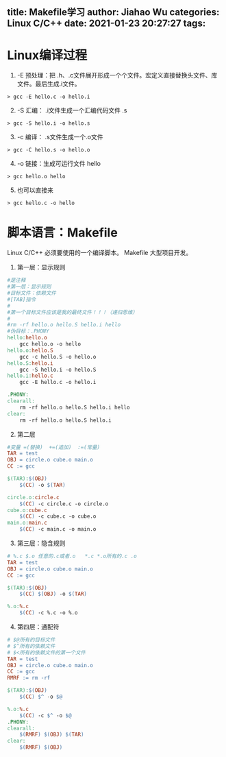 title: Makefile学习
author: Jiahao Wu
categories: Linux C/C++
date: 2021-01-23 20:27:27
tags:
---
# Linux编译过程


1. -E 预处理：把 .h、.c文件展开形成一个个文件。宏定义直接替换头文件、库文件。最后生成.i文件。
```shell
> gcc -E hello.c -o hello.i
```
2. -S 汇编： .i文件生成一个汇编代码文件 .s
```shell
> gcc -S hello.i -o hello.s
```
3. -c 编译： .s文件生成一个.o文件
```shell
> gcc -C hello.s -o hello.o
```
4. -o 链接：生成可运行文件 hello
```shell
> gcc hello.o hello
```
5. 也可以直接来
```shell
> gcc hello.c -o hello
```


# 脚本语言：Makefile


Linux C/C++ 必须要使用的一个编译脚本。
Makefile 大型项目开发。
1. 第一层：显示规则
```Makefile
#是注释
#第一层：显示规则
#目标文件：依赖文件
#[TAB]指令
#
#第一个目标文件应该是我的最终文件！！！（递归思维）
#
#rm -rf hello.o hello.S hello.i hello
#伪目标：.PHONY
hello:hello.o
	gcc hello.o -o hello
hello.o:hello.S
	gcc -c hello.S -o hello.o
hello.S:hello.i
	gcc -S hello.i -o hello.S
hello.i:hello.c
	gcc -E hello.c -o hello.i

.PHONY:
clearall:
	rm -rf hello.o hello.S hello.i hello
clear:
    rm -rf hello.o hello.S hello.i
```
2. 第二层
```Makefile
#变量 =(替换)  +=(追加)  :=(常量)
TAR = test
OBJ = circle.o cube.o main.o
CC := gcc

$(TAR):$(OBJ)
    $(CC) -o $(TAR)

circle.o:circle.c
	$(CC) -c circle.c -o circle.o
cube.o:cube.c
	$(CC) -c cube.c -o cube.o
main.o:main.c
	$(CC) -c main.c -o main.o
```
3. 第三层：隐含规则
```Makefile
# %.c $.o 任意的.c或者.o   *.c *.o所有的.c .o
TAR = test
OBJ = circle.o cube.o main.o
CC := gcc

$(TAR):$(OBJ)
	$(CC) $(OBJ) -o $(TAR)

%.o:%.c
	$(CC) -c %.c -o %.o 
```
4. 第四层：通配符
```Makefile
# $@所有的目标文件
# $^所有的依赖文件
# $<所有的依赖文件的第一个文件
TAR = test
OBJ = circle.o cube.o main.o
CC := gcc
RMRF := rm -rf

$(TAR):$(OBJ)
	$(CC) $^ -o $@

%.o:%.c
	$(CC) -c $^ -o $@ 
.PHONY:
clearall:
    $(RMRF) $(OBJ) $(TAR)
clear:
    $(RMRF) $(OBJ)
```
